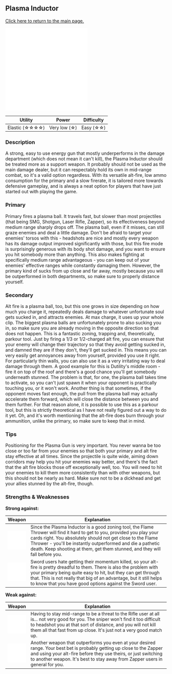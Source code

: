 ## Plasma Inductor

[Click here to return to the main page.](Weapons-Guide.md)

<img src="../images/weapons/plasma.png" width="256px"/>

| Utility | Power | Difficulty |
|------------------|---------------|------------|
| Elastic (☆☆☆☆) | Very low (☆) | Easy (☆☆) |

### Description

A strong, easy to use energy gun that mostly underperforms in the damage department (which does not mean it can't kill), the Plasma Inductor should be treated more as a support weapon. It probably should not be used as the main damage dealer, but it can respectably hold its own in mid-range combat, so it's a valid option regardless. With its versatile alt-fire, low ammo consumption for the primary and a slow firerate, it is tailored more towards defensive gameplay, and is always a neat option for players that have just started out with playing the game.

### Primary

Primary fires a plasma ball. It travels fast, but slower than most projectiles (that being SMG, Shotgun, Laser Rifle, Zapper), so its effectiveness beyond medium range sharply drops off. The plasma ball, even if it misses, can still graze enemies and deal a little damage. Don't be afraid to target your enemies' torsos with this - headshots are nice and mostly every weapon has its damage output improved significantly with those, but this fire mode is surprisingly generous with its body shot damage, and you want to ensure you hit somebody more than anything. This also makes fighting at specifically medium range advantageous - you can keep out of your enemies' effective ranges while constantly damaging them. However, the primary kind of sucks from up close and far away, mostly because you will be outperformed in both departments, so make sure to properly distance yourself.

### Secondary

Alt fire is a plasma ball, too, but this one grows in size depending on how much you charge it, repeatedly deals damage to whatever unfortunate soul gets sucked in, and attracts enemies. At max charge, it uses up your whole clip. The biggest plasma balls are unfortunately prone to also sucking you in, so make sure you are already moving in the opposite direction so that does not happen. This is a fantastic zoning, trapping and, theoretically, parkour tool. Just by firing a 1/3 or 1/2-charged alt fire, you can ensure that your enemy will change their trajectory so that they avoid getting sucked in, and damned they are if they don't, they'll get sucked in. This means you can very easily get annoyances away from yourself, provided you use it right. For particularly thin walls, you can also use it as a very irritating way to deal damage through them. A good example for this is Dutility's middle room - fire it on top of the roof and there's a good chance you'll get somebody underneath stunned. The problem is that, for one, the plasma ball takes time to activate, so you can't just spawn it when your opponent is practically touching you, or it won't work. Another thing is that sometimes, if the opponent moves fast enough, the pull from the plasma ball may actually accelerate them forward, which will close the distance between you and them further. For that reason alone, it is possible to use this as a parkour tool, but this is strictly theoretical as I have not really figured out a way to do it yet. Oh, and it's worth mentioning that the alt-fire does burn through your ammunition, unlike the primary, so make sure to keep that in mind.

### Tips

Positioning for the Plasma Gun is very important. You never wanna be too close or too far from your enemies so that both your primary and alt fire stay effective at all times. Since the projectile is quite wide, aiming down corridors may help you hit your enemies way better, and there's the fact that the alt fire blocks those off exceptionally well, too. You will need to hit your enemies to kill them more consistently than with other weapons, but this should not be nearly as hard. Make sure not to be a dickhead and get your allies stunned by the alt-fire, though.

### Strengths & Weaknesses

**Strong against:**

| Weapon | Explanation |
| :----: | ----------- |
| <img src="../images/weapons/flamer.png" width="64px"/> | Since the Plasma Inductor is a good zoning tool, the Flame Thrower will find it hard to get to you, provided you play your cards right. You absolutely should not get close to the Flame Thrower - you'll be instantly outperformed and die a pathetic death. Keep shooting at them, get them stunned, and they will fall before you. |
| <img src="../images/weapons/sword.png" width="64px"/> | Sword users hate getting their momentum killed, so your alt-fire is pretty dreadful to them. There is also the problem with your primary being quite easy to hit, but they can get through that. This is not really that big of an advantage, but it still helps to know that you have good options against the Sword user. |

**Weak against:**

| Weapon | Explanation |
| :----: | ----------- |
| <img src="../images/weapons/rifle.png" width="64px"/> | Having to stay mid-range to be a threat to the Rifle user at all is... not very good for you. The sniper won't find it too difficult to headshot you at that sort of distance, and you will not kill them all that fast from up close. It's just not a very good match up. |
| <img src="../images/weapons/zapper.png" width="64px"/> | Another weapon that outperforms you even at your desired range. Your best bet is probably getting up close to the Zapper and using your alt-fire before they use theirs, or just switching to another weapon. It's best to stay away from Zapper users in general for you. |
